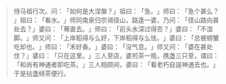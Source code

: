 > 侍马祖行次。问：​「如何是大涅槃？​」祖曰：​「急。​」师曰：​「急个甚么？​」祖曰：​「看水。​」师同南泉归宗谒径山，路逢一婆，乃问：​「径山路向甚处去？​」婆曰：​「蓦直去。​」师曰：​「前头水深过得否？​」婆曰：​「不湿脚。​」师又问：​「上岸稻得与么好，下岸稻得与么怯。​」婆曰：​「总被螃蟹吃却也。​」师曰：​「禾好香。​」婆曰：​「没气息。​」师又问：​「婆在甚处住？​」婆曰：​「只在这里。​」三人至店，婆煎茶一瓶，携盏三只至，谓曰：​「和尚有神通者即吃茶。​」三人相顾间，婆曰：​「看老朽自逞神通去也。​」于是拈盏倾茶便行。


